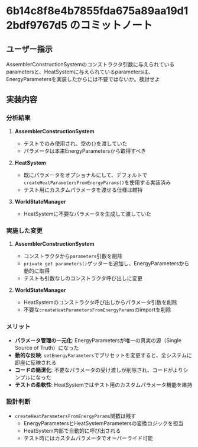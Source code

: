 # 6b14c8f8e4b7855fda675a89aa19d12bdf9767d5 のコミットノート

## ユーザー指示

AssemblerConstructionSystemのコンストラクタ引数に与えられているparametersと、HeatSystemに与えられているparametersは、EnergyParametersを実装したからには不要ではないか。検討せよ

## 実装内容

### 分析結果

1. **AssemblerConstructionSystem**
   - テストでのみ使用され、空の`{}`を渡していた
   - パラメータは本来EnergyParametersから取得すべき

2. **HeatSystem**
   - 既にパラメータをオプショナルにして、デフォルトで`createHeatParametersFromEnergyParams()`を使用する実装済み
   - テスト用にカスタムパラメータを渡せる仕様は維持

3. **WorldStateManager**
   - HeatSystemに不要なパラメータを生成して渡していた

### 実施した変更

1. **AssemblerConstructionSystem**
   - コンストラクタから`parameters`引数を削除
   - `private get parameters()`ゲッターを追加し、EnergyParametersから動的に取得
   - テストも引数なしのコンストラクタ呼び出しに変更

2. **WorldStateManager**
   - HeatSystemのコンストラクタ呼び出しからパラメータ引数を削除
   - 不要な`createHeatParametersFromEnergyParams`のimportを削除

### メリット

- **パラメータ管理の一元化**: EnergyParametersが唯一の真実の源（Single Source of Truth）になった
- **動的な反映**: `setEnergyParameters`でプリセットを変更すると、全システムに即座に反映される
- **コードの簡潔化**: 不要なパラメータの受け渡しが削除され、コードがよりシンプルになった
- **テストの柔軟性**: HeatSystemではテスト用のカスタムパラメータ機能を維持

### 設計判断

- `createHeatParametersFromEnergyParams`関数は残す
  - EnergyParametersとHeatSystemParametersの変換ロジックを担当
  - HeatSystem内部で自動的に呼び出される
  - テスト時にはカスタムパラメータでオーバーライド可能